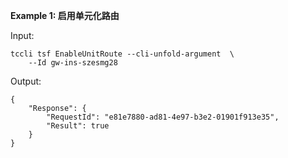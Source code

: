 **Example 1: 启用单元化路由**



Input: 

```
tccli tsf EnableUnitRoute --cli-unfold-argument  \
    --Id gw-ins-szesmg28
```

Output: 
```
{
    "Response": {
        "RequestId": "e81e7880-ad81-4e97-b3e2-01901f913e35",
        "Result": true
    }
}
```


